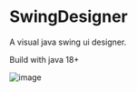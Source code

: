 # SwingDesigner
A visual java swing ui designer.

Build with java 18+

![image](https://github.com/user-attachments/assets/e8890090-3e85-4bf3-9191-3c791affdfa7)
